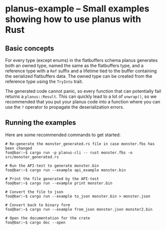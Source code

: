 planus-example – Small examples showing how to use planus with Rust
===================================================================

Basic concepts
--------------
For every type (except enums) in the flatbuffers schema planus generates both an
owned type, named the same as the flatbuffers type, and a reference type with a
`Ref` suffix and a lifetime tied to the buffer containing the serialized
flatbuffers data.  The owned type can be created from the reference type using
the `TryInto` trait.

The generated code cannot panic, so every function that can potentially fail
returns a `planus::Result`. This can quickly lead to a lot of `unwrap()`, so we
recommended that you put your planus code into a function where you can use the
`?` operator to propagate the deserialization errors.

Running the examples
--------------------

Here are some recommended commands to get started:

```console
# Re-generate the monster_generated.rs file in case monster.fbs has been changed
foo@bar:~$ cargo run -p planus-cli -- rust monster.fbs -o src/monster_generated.rs

# Run the API-test to generate monster.bin
foo@bar:~$ cargo run --example api_example monster.bin

# Print the file generated by the API-test
foo@bar:~$ cargo run --example print monster.bin

# Convert the file to json
foo@bar:~$ cargo run --example to_json monster.bin > monster.json

# Convert back to binary form
foo@bar:~$ cargo run --example from_json monster.json monster2.bin

# Open the documentation for the crate
foo@bar:~$ cargo doc --open
```
